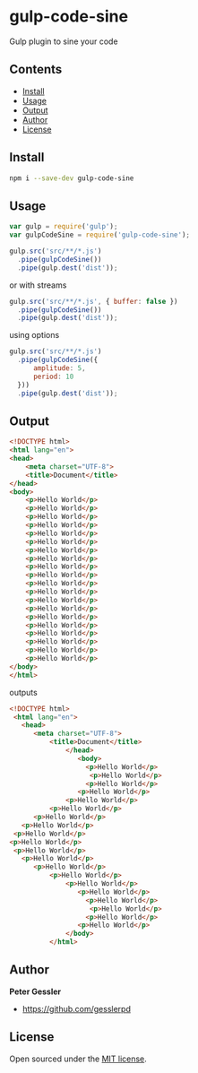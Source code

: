 # gulp-code-sine

Gulp plugin to sine your code

## Contents

- [Install](#install)
- [Usage](#usage)
- [Output](#output)
- [Author](#author)
- [License](#license)

## Install

```bash
npm i --save-dev gulp-code-sine
```

## Usage

```javascript
var gulp = require('gulp');
var gulpCodeSine = require('gulp-code-sine');

gulp.src('src/**/*.js')
  .pipe(gulpCodeSine())
  .pipe(gulp.dest('dist'));
```

or with streams

```javascript
gulp.src('src/**/*.js', { buffer: false })
  .pipe(gulpCodeSine())
  .pipe(gulp.dest('dist'));
```

using options

```javascript
gulp.src('src/**/*.js')
  .pipe(gulpCodeSine({
      amplitude: 5,
      period: 10
  }))
  .pipe(gulp.dest('dist'));
```
## Output

```html
<!DOCTYPE html>
<html lang="en">
<head>
	<meta charset="UTF-8">
	<title>Document</title>
</head>
<body>
	<p>Hello World</p>
	<p>Hello World</p>
	<p>Hello World</p>
	<p>Hello World</p>
	<p>Hello World</p>
	<p>Hello World</p>
	<p>Hello World</p>
	<p>Hello World</p>
	<p>Hello World</p>
	<p>Hello World</p>
	<p>Hello World</p>
	<p>Hello World</p>
	<p>Hello World</p>
	<p>Hello World</p>
	<p>Hello World</p>
	<p>Hello World</p>
	<p>Hello World</p>
	<p>Hello World</p>
	<p>Hello World</p>
	<p>Hello World</p>
</body>
</html>
```

outputs

```html
<!DOCTYPE html>
 <html lang="en">
   <head>
      <meta charset="UTF-8">
          <title>Document</title>
              </head>
                 <body>
                   <p>Hello World</p>
                    <p>Hello World</p>
                   <p>Hello World</p>
                 <p>Hello World</p>
              <p>Hello World</p>
          <p>Hello World</p>
      <p>Hello World</p>
   <p>Hello World</p>
 <p>Hello World</p>
<p>Hello World</p>
 <p>Hello World</p>
   <p>Hello World</p>
      <p>Hello World</p>
          <p>Hello World</p>
              <p>Hello World</p>
                 <p>Hello World</p>
                   <p>Hello World</p>
                    <p>Hello World</p>
                   <p>Hello World</p>
                 <p>Hello World</p>
              </body>
          </html>
```

## Author

**Peter Gessler**
- <https://github.com/gesslerpd>

## License

Open sourced under the [MIT license](LICENSE.md).
